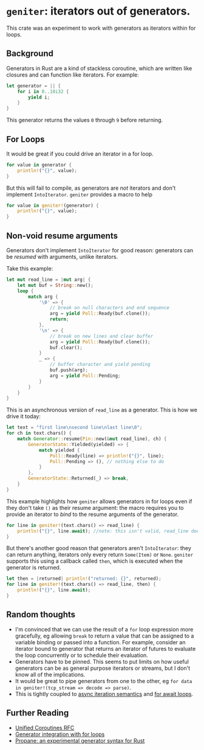 # `geniter`: iterators out of generators.

This crate was an experiment to work with generators as iterators within for loops.

## Background

Generators in Rust are a kind of stackless coroutine, which are written like closures and can function like iterators. For example:

```rust
let generator = || {
    for i in 0..10i32 {
        yield i;
    }
}
```

This generator returns the values `0` through `9` before returning.

## For Loops

It would be great if you could drive an iterator in a for loop. 

```rust 
for value in generator {
    println!("{}", value);
}
```

But this will fail to compile, as generators are _not_ iterators and don't implement `IntoIterator`. `geniter` provides a macro to help

```rust
for value in geniter!(generator) {
    println!("{}", value);
}
```

## Non-void resume arguments

Generators don't implement `IntoIterator` for good reason: generators can be _resumed_ with arguments, unlike iterators. 

Take this example:

```rust
let mut read_line = |mut arg| {
    let mut buf = String::new();
    loop {
        match arg {
            '\0' => { 
                // break on null characters and end sequence
                arg = yield Poll::Ready(buf.clone());
                return;
            }, 
            '\n' => {
                // break on new lines and clear buffer
                arg = yield Poll::Ready(buf.clone());
                buf.clear();
            }
            _ => { 
                // buffer character and yield pending
                buf.push(arg);
                arg = yield Poll::Pending;
            }
        }
    }
}
```

This is an asynchronous version of `read_line` as a generator. This is how we drive it today:

```rust
let text = "first line\nsecond line\nlast line\0";
for ch in text.chars() {
    match Generator::resume(Pin::new(&mut read_line), ch) {
        GeneratorState::Yielded(yielded) => {
            match yielded {
                Poll::Ready(line) => println!("{}", line);
                Poll::Pending => (), // nothing else to do
            }
        },
        GeneratorState::Returned(_) => break,
    }
}
```

This example highlights how `geniter` allows generators in for loops even if they don't take `()` as their resume argument: the macro requires you to provide an iterator to _bind_ to the resume arguments of the generator.

```rust
for line in geniter!(text.chars() => read_line) {
    println!("{}", line.await); //note: this isn't valid, read_line doesn't return a future, just a Poll result. It could though!
}
```

But there's another good reason that generators aren't `IntoIterator`: they can return anything, iterators only every return `Some(Item)` or `None`. `geniter` supports this using a callback called `then`, which is executed when the generator is returned.

```rust
let then = |returned| println!("returned: {}", returned);
for line in geniter!(text.chars() => read_line, then) {
    println!("{}", line.await);
}
```

## Random thoughts

- I'm convinced that we can use the result of a `for` loop expression more gracefully, eg allowing `break` to return a value that can be assigned to a variable binding or passed into a function. For example, consider an iterator bound to generator that returns an iterator of futures to evaluate the loop concurrently or to schedule their evaluation. 
- Generators have to be pinned. This seems to put limits on how useful generators can be as general purpose iterators or streams, but I don't know all of the implications.
- It would be great to pipe generators from one to the other, eg `for data in geniter!(tcp_stream => decode => parse)`. 
- This is tightly coupled to [async iteration semantics](https://blog.yoshuawuyts.com/async-iteration/#how-would-tasks-be-spawned) and [for await loops](https://without.boats/blog/for-await-i/). 

## Further Reading

- [Unified Coroutines RFC](https://github.com/rust-lang/rfcs/pull/2781)
- [Generator integration with for loops](https://internals.rust-lang.org/t/pre-rfc-generator-integration-with-for-loops/6625)
- [Propane: an experimental generator syntax for Rust](https://without.boats/blog/propane/)
